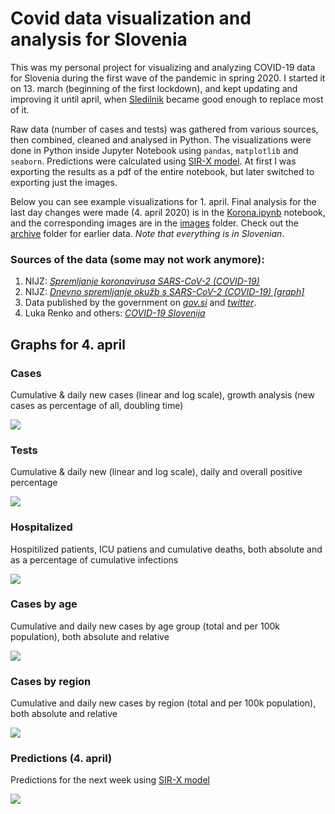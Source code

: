 # Covid data visualization and analysis for Slovenia

This was my personal project for visualizing and analyzing COVID-19 data for Slovenia during the first wave of the pandemic in spring 2020. I started it on 13. march (beginning of the first lockdown), and kept updating and improving it until april, when [Sledilnik](https://covid-19.sledilnik.org/sl/stats ) became good enough to replace most of it.

Raw data (number of cases and tests) was gathered from various sources, then combined, cleaned and analysed in Python. The visualizations were done in Python inside Jupyter Notebook using `pandas`, `matplotlib` and `seaborn`. Predictions were calculated using [SIR-X model](http://rocs.hu-berlin.de/corona/docs/forecast/model/). At first I was exporting the results as a pdf of the entire notebook, but later switched to exporting just the images.

Below you can see example visualizations for 1. april. Final analysis for the last day changes were made (4. april 2020) is in the [Korona.ipynb](Korona.ipynb) notebook, and the corresponding images are in the [images](images) folder. Check out the [archive](archive) folder for earlier data. *Note that everything is in Slovenian*.


### Sources of the data (some may not work anymore):

1. NIJZ: *[Spremljanje koronavirusa SARS-CoV-2 (COVID-19)](https://www.nijz.si/sl/pojav-novega-koronavirusa-2019-ncov)*
2. NIJZ: *[Dnevno spremljanje okužb s SARS-CoV-2 (COVID-19) [graph]](https://www.nijz.si/sl/dnevno-spremljanje-okuzb-s-sars-cov-2-covid-19)*
3. Data published by the government on *[gov.si](https://www.gov.si/teme/koronavirus/)* and *[twitter](https://twitter.com/vladaRS)*.
4. Luka Renko and others: *[COVID-19 Slovenija](https://slo-covid-19.rtfm.si/#/about)*

## Graphs for 4. april

### Cases

Cumulative & daily new cases (linear and log scale), growth analysis (new cases as percentage of all, doubling time)

![](archive/v7.2-1_4/oku.png)

### Tests

Cumulative & daily new (linear and log scale), daily and overall positive percentage

![](archive/v7.2-1_4/testi.png)

### Hospitalized

Hospitilized patients, ICU patiens and cumulative deaths, both absolute and as a percentage of cumulative infections

![](archive/v7.2-1_4/hospit.png)

### Cases by age

Cumulative and daily new cases by age group (total and per 100k population), both absolute and relative

![](archive/v7.2-1_4/starosti.png)

### Cases by region

Cumulative and daily new cases by region (total and per 100k population), both absolute and relative

![](archive/v7.2-1_4/regije.png)

### Predictions (4. april)

Predictions for the next week using [SIR-X model](http://rocs.hu-berlin.de/corona/docs/forecast/model/)

![](archive/v7.3-4_4/napoved.png)